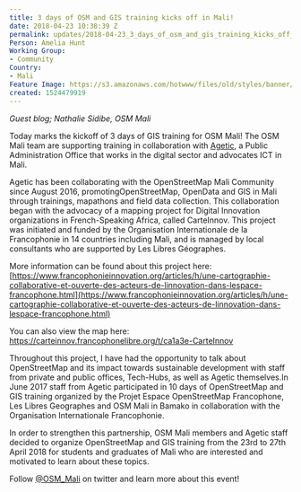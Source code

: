 ```yaml
---
title: 3 days of OSM and GIS training kicks off in Mali!
date: 2018-04-23 10:38:39 Z
permalink: updates/2018-04-23_3_days_of_osm_and_gis_training_kicks_off_in_mali
Person: Amelia Hunt
Working Group:
- Community
Country:
- Mali
Feature Image: https://s3.amazonaws.com/hotwww/files/old/styles/banner/public/osmmali.PNG
created: 1524479919
---
```


*Guest blog; Nathalie Sidibe, OSM Mali*

Today marks the kickoff of 3 days of GIS training for OSM Mali! The OSM Mali team are supporting training in collaboration with <a href="https://agetic.gouv.ml/">Agetic</a>, a Public Administration Office that works in the digital sector and advocates ICT in Mali.

Agetic has been collaborating with the OpenStreetMap Mali Community since August 2016, promotingOpenStreetMap, OpenData and GIS in Mali through trainings, mapathons and field data collection. This collaboration began with the advocacy of a mapping project for Digital Innovation organizations in French-Speaking Africa, called CarteInnov. This project was initiated and funded by the Organisation Internationale de la Francophonie in 14 countries including Mali, and is managed by local consultants who are supported by Les Libres Géographes.

More information can be found about this project here: [https://www.francophonieinnovation.org/articles/h/une-cartographie-collaborative-et-ouverte-des-acteurs-de-linnovation-dans-lespace-francophone.html](https://www.francophonieinnovation.org/articles/h/une-cartographie-collaborative-et-ouverte-des-acteurs-de-linnovation-dans-lespace-francophone.html)

You can also view the map here: <a href="https://carteinnov.francophonelibre.org/t/ca1a3e-CarteInnov">https://carteinnov.francophonelibre.org/t/ca1a3e-CarteInnov</a>

Throughout this project, I have had the opportunity to talk about OpenStreetMap and its impact towards sustainable development with staff from private and public offices, Tech-Hubs, as well as Agetic themselves.In June 2017 staff from Agetic participated in 10 days of OpenStreetMap and GIS training organized by the Projet Espace OpenStreetMap Francophone, Les Libres Geographes and OSM Mali in Bamako in collaboration with the Organisation Internationale Francophonie.

In order to strengthen this partnership, OSM Mali members and Agetic staff decided to organize OpenStreetMap and GIS training from the 23rd to 27th April 2018 for students and graduates of Mali who are interested and motivated to learn about these topics.

Follow [@OSM_Mali](https://twitter.com/OSM_Mali) on twitter and learn more about this event!
